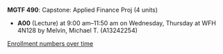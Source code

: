 **MGTF 490**: Capstone: Applied Finance Proj (4 units)

- **A00** (Lecture) at 9:00 am–11:50 am on Wednesday, Thursday at WFH 4N128 by Melvin, Michael T. (A13242254)

[Enrollment numbers over time](./MGTF490.tsv)
